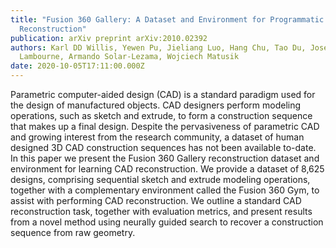 ```yaml
---
title: "Fusion 360 Gallery: A Dataset and Environment for Programmatic CAD
  Reconstruction"
publication: arXiv preprint arXiv:2010.02392
authors: Karl DD Willis, Yewen Pu, Jieliang Luo, Hang Chu, Tao Du, Joseph G
  Lambourne, Armando Solar-Lezama, Wojciech Matusik
date: 2020-10-05T17:11:00.000Z
---
```

Parametric computer-aided design (CAD) is a standard paradigm used for the design of manufactured objects. CAD designers perform modeling operations, such as sketch and extrude, to form a construction sequence that makes up a final design. Despite the pervasiveness of parametric CAD and growing interest from the research community, a dataset of human designed 3D CAD construction sequences has not been available to-date. In this paper we present the Fusion 360 Gallery reconstruction dataset and environment for learning CAD reconstruction. We provide a dataset of 8,625 designs, comprising sequential sketch and extrude modeling operations, together with a complementary environment called the Fusion 360 Gym, to assist with performing CAD reconstruction. We outline a standard CAD reconstruction task, together with evaluation metrics, and present results from a novel method using neurally guided search to recover a construction sequence from raw geometry.